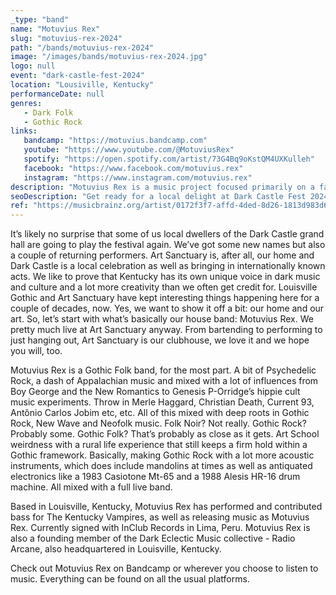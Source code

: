 ```yaml
---
_type: "band"
name: "Motuvius Rex"
slug: "motuvius-rex-2024"
path: "/bands/motuvius-rex-2024"
image: "/images/bands/motuvius-rex-2024.jpg"
logo: null
event: "dark-castle-fest-2024"
location: "Lousiville, Kentucky"
performanceDate: null
genres:
   - Dark Folk
   - Gothic Rock
links:
   bandcamp: "https://motuvius.bandcamp.com"
   youtube: "https://www.youtube.com/@MotuviusRex"
   spotify: "https://open.spotify.com/artist/73G4Bq9oKstQM4UXKulleh"
   facebook: "https://www.facebook.com/motuvius.rex"
   instagram: "https://www.instagram.com/motuvius.rex"
description: "Motuvius Rex is a music project focused primarily on a fairly traditional Gothic sound with roots in Dark Folk and New Wave."
seoDescription: "Get ready for a local delight at Dark Castle Fest 2024 – Motuvius Rex is back! As essentially our house band at Art Sanctuary, Motuvius Rex represents the unique voice of Kentucky in dark music and culture. Based in Louisville, they blend Gothic Folk with Psychedelic Rock, Appalachian influences, and a diverse range inspired by artists like Boy George, Genesis P-Orridge, Merle Haggard, and more. A concoction of Gothic Rock, New Wave, and Neofolk, Motuvius Rex's sound is Art School weirdness with a rural life experience, featuring acoustic instruments, mandolins, and vintage electronics."
ref: "https://musicbrainz.org/artist/0172f3f7-affd-4ded-8d26-1813d983d6a6"
---
```


It’s likely no surprise that some of us local dwellers of the Dark Castle grand hall are going to play the festival again. We’ve got some new names but also a couple of returning performers. Art Sanctuary is, after all, our home and Dark Castle is a local celebration as well as bringing in internationally known acts.
We like to prove that Kentucky has its own unique voice in dark music and culture and a lot more creativity than we often get credit for. Louisville Gothic and Art Sanctuary have kept interesting things happening here for a couple of decades, now.
Yes, we want to show it off a bit: our home and our art.
So, let’s start with what’s basically our house band: Motuvius Rex. We pretty much live at Art Sanctuary anyway. From bartending to performing to just hanging out, Art Sanctuary is our clubhouse, we love it and we hope you will, too.

Motuvius Rex is a Gothic Folk band, for the most part. A bit of Psychedelic Rock, a dash of Appalachian music and mixed with a lot of influences from Boy George and the New Romantics to Genesis P-Orridge’s hippie cult music experiments. Throw in Merle Haggard, Christian Death, Current 93, Antônio Carlos Jobim etc, etc. All of this mixed with deep roots in Gothic Rock, New Wave and Neofolk music. Folk Noir? Not really. Gothic Rock? Probably some. Gothic Folk? That’s probably as close as it gets.
Art School weirdness with a rural life experience that still keeps a firm hold within a Gothic framework.
Basically, making Gothic Rock with a lot more acoustic instruments, which does include mandolins at times as well as antiquated electronics like a 1983 Casiotone Mt-65 and a 1988 Alesis HR-16 drum machine. All mixed with a full live band.

Based in Louisville, Kentucky, Motuvius Rex has performed and contributed bass for The Kentucky Vampires, as well as releasing music as Motuvius Rex. Currently signed with InClub Records in Lima, Peru. Motuvius Rex is also a founding member of the Dark Eclectic Music collective - Radio Arcane, also headquartered in Louisville, Kentucky.

Check out Motuvius Rex on Bandcamp or wherever you choose to listen to music.
Everything can be found on all the usual platforms.
